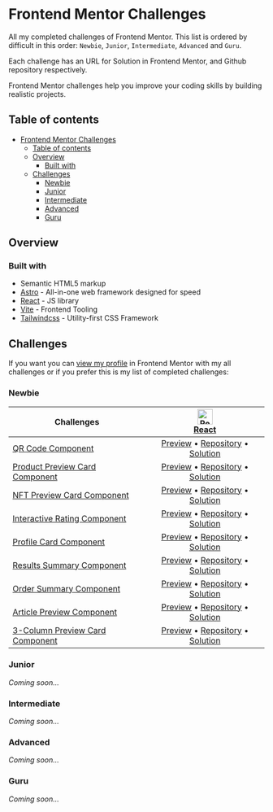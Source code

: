 # Frontend Mentor Challenges

All my completed challenges of Frontend Mentor. This list is ordered by difficult in this order: `Newbie`, `Junior`, `Intermediate`, `Advanced` and `Guru`.

Each challenge has an URL for Solution in Frontend Mentor, and Github repository respectively.

Frontend Mentor challenges help you improve your coding skills by building realistic projects.

## Table of contents

- [Frontend Mentor Challenges](#frontend-mentor-challenges)
  - [Table of contents](#table-of-contents)
  - [Overview](#overview)
    - [Built with](#built-with)
  - [Challenges](#challenges)
    - [Newbie](#newbie)
    - [Junior](#junior)
    - [Intermediate](#intermediate)
    - [Advanced](#advanced)
    - [Guru](#guru)

## Overview

### Built with

- Semantic HTML5 markup
- [Astro](https://astro.build) - All-in-one web framework designed for speed
- [React](https://reactjs.org) - JS library
- [Vite](https://vitejs.dev) - Frontend Tooling
- [Tailwindcss](https://tailwindcss.com) - Utility-first CSS Framework

## Challenges

If you want you can [view my profile](https://www.frontendmentor.io/profile/Ciensprog) in Frontend Mentor with my all challenges or if you prefer this is my list of completed challenges:

### Newbie

<!-- prettier-ignore -->
| Challenges | <a href="https://react.dev" font target="_blank"><img src="https://skillicons.dev/icons?theme=dark&i=react" height="30" width="30" alt="React" /><br />React</a> |
| --- | :---: |
| [QR Code Component](https://www.frontendmentor.io/challenges/qr-code-component-iux_sIO_H) | [Preview](https://ciensprog.github.io/FM-001-QR-code-component/) • [Repository](https://github.com/Ciensprog/FM-001-QR-code-component) • [Solution](https://www.frontendmentor.io/solutions/qr-code-component-jleqdwHF8k) |
| [Product Preview Card Component](https://www.frontendmentor.io/challenges/product-preview-card-component-GO7UmttRfa) | [Preview](https://ciensprog.github.io/FM-002-Product-Preview-Card-Component/) • [Repository](https://github.com/Ciensprog/FM-002-Product-Preview-Card-Component) • [Solution](https://www.frontendmentor.io/solutions/product-preview-card-component-riJ8h4-u8Z) |
| [NFT Preview Card Component](https://www.frontendmentor.io/challenges/nft-preview-card-component-SbdUL_w0U) | [Preview](https://ciensprog.github.io/FM-003-NFT-Preview-Card-Component/) • [Repository](https://github.com/Ciensprog/FM-003-NFT-Preview-Card-Component) • [Solution](https://www.frontendmentor.io/solutions/nft-preview-card-component-Nnnuw1iNrX) |
| [Interactive Rating Component](https://www.frontendmentor.io/challenges/interactive-rating-component-koxpeBUmI) | [Preview](https://ciensprog.github.io/FM-004-Interactive-Rating-Component/) • [Repository](https://github.com/Ciensprog/FM-004-Interactive-Rating-Component) • [Solution](https://www.frontendmentor.io/solutions/interactive-rating-component-SgpEUFftS-) |
| [Profile Card Component](https://www.frontendmentor.io/challenges/profile-card-component-cfArpWshJ) | [Preview](https://ciensprog.github.io/FM-005-Profile-Card-Component/) • [Repository](https://github.com/Ciensprog/FM-005-Profile-Card-Component) • [Solution](https://www.frontendmentor.io/solutions/profile-card-component-UycOGfQO5Q) |
| [Results Summary Component](https://www.frontendmentor.io/challenges/results-summary-component-CE_K6s0maV) | [Preview](https://ciensprog.github.io/FM-006-Results-Summary-Component/) • [Repository](https://github.com/Ciensprog/FM-006-Results-Summary-Component) • [Solution](https://www.frontendmentor.io/solutions/results-summary-component-ngQPa1Kef5) |
| [Order Summary Component](https://www.frontendmentor.io/challenges/order-summary-component-QlPmajDUj) | [Preview](https://ciensprog.github.io/FM-007-Order-Summary-Component/) • [Repository](https://github.com/Ciensprog/FM-007-Order-Summary-Component) • [Solution](https://www.frontendmentor.io/solutions/order-summary-component-9Pmp9NMGMF) |
| [Article Preview Component](https://www.frontendmentor.io/challenges/article-preview-component-dYBN_pYFT) | [Preview](https://ciensprog.github.io/FM-008-Article-Preview-Component/) • [Repository](https://github.com/Ciensprog/FM-008-Article-Preview-Component) • [Solution](https://www.frontendmentor.io/solutions/article-preview-component-jE08Y4LMR1) |
| [3-Column Preview Card Component](https://www.frontendmentor.io/challenges/3column-preview-card-component-pH92eAR2-) | [Preview](https://ciensprog.github.io/FM-009-3-Column-Preview-Card-Component/) • [Repository](https://github.com/Ciensprog/FM-009-3-Column-Preview-Card-Component) • [Solution](https://www.frontendmentor.io/solutions/3column-preview-card-component-O-PDM9bFO6) |

### Junior

_Coming soon..._

### Intermediate

_Coming soon..._

### Advanced

_Coming soon..._

### Guru

_Coming soon..._
